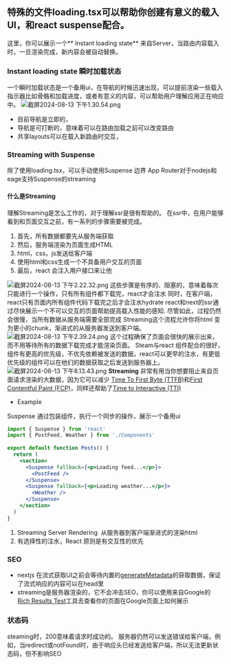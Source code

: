 ## 特殊的文件loading.tsx可以帮助你创建有意义的载入UI，和react suspense配合。
这里，你可以展示一个** Instant loading state** 来自Server，当路由内容载入时，一旦渲染完成，新内容会被自动替换。
### **Instant loading state 瞬时加载状态**
一个瞬时加载状态是一个备用ui，在导航的时候迅速出现，可以提前渲染一些载入指示器比如骨骼和加载进度，或者有意义的内容，可以帮助用户理解应用正在响应中。
![截屏2024-08-13 下午1.30.54.png](https://cdn.nlark.com/yuque/0/2024/png/616775/1723527056190-df059210-2f1e-4d23-b7fe-9c71ac16d2b6.png#averageHue=%23f6f6f6&clientId=u54f004e4-3e2e-4&from=drop&height=234&id=jAI8w&originHeight=558&originWidth=1164&originalType=binary&ratio=2&rotation=0&showTitle=false&size=249320&status=done&style=none&taskId=u71e63061-5a75-4aca-a256-1695f814c7f&title=&width=488)

- 目前导航是立即的，
- 导航是可打断的，意味着可以在路由加载之前可以改变路由
- 共享layouts可以在载入新路由时交互，
### Streaming with Suspense
除了使用loading.tsx，可以手动使用Suspense 边界
App Router对于nodejs和eage支持Suspense的streaming
#### 什么是Streaming
理解Streaming是怎么工作的，对于理解ssr是很有帮助的。
在ssr中，在用户能够看到和页面交互之前，有一系列的步骤需要被完成。

1. 首先，所有数据都要先从服务端获取
2. 然后，服务端渲染为页面生成HTML
3. html，css，js发送给客户端
4. 使用html和css生成一个不具备用户交互的页面
5. 最后，react 会注入用户接口来让他

![截屏2024-08-13 下午2.22.32.png](https://cdn.nlark.com/yuque/0/2024/png/616775/1723530154948-cc435081-1fc7-44d4-b456-83cfad46aa85.png#averageHue=%23f6f6f6&clientId=u54f004e4-3e2e-4&from=drop&height=186&id=SdzSU&originHeight=430&originWidth=1086&originalType=binary&ratio=2&rotation=0&showTitle=false&size=170216&status=done&style=none&taskId=ue16332d0-d582-4dbc-b09f-bc64bc161b9&title=&width=470)
这些步骤是有序的、阻塞的，意味着每次只能进行一个操作，只有所有组件都下载完，react才会注水
同时，在客户端，react只有页面内所有组件代码下载完之后才会注水hydrate
react和next的ssr通过尽快展示一个不可以交互的页面帮助提高载入性能的感知.
尽管如此，过程仍然会很慢，当所有数据从服务端需要全部完成
Streaming这个流程允许你将html 变为更小的chunk，渐进式的从服务器发送到客户端。
![截屏2024-08-13 下午2.39.24.png](https://cdn.nlark.com/yuque/0/2024/png/616775/1723531167616-039f39b6-99f8-475f-a26c-37b6173517a0.png#averageHue=%23f6ebd6&clientId=u54f004e4-3e2e-4&from=drop&height=289&id=SgFz0&originHeight=574&originWidth=1050&originalType=binary&ratio=2&rotation=0&showTitle=false&size=236541&status=done&style=none&taskId=u5d63d035-e444-4486-94b4-4402fc642a3&title=&width=529)
这个过程确保了页面会很快的展示出来，而不用等待所有的数据下载完成才能渲染页面。
Steam与react 组件配合的很好，组件有更高的优先级，不优先依赖被发送的数据，react可以更早的注水，有更低优先级的组件可以在他们的数据获取之后发送到服务器上。
![截屏2024-08-13 下午8.13.43.png](https://cdn.nlark.com/yuque/0/2024/png/616775/1723551229457-25a1d48b-ece1-47b1-91dd-d82ed0e4e51c.png#averageHue=%231a1a1a&clientId=u54f004e4-3e2e-4&from=drop&id=JGzpq&originHeight=532&originWidth=1120&originalType=binary&ratio=2&rotation=0&showTitle=false&size=217174&status=done&style=none&taskId=ua33c6e2f-62da-41f1-b9e2-2c0ef56b579&title=)
**Streaming** 非常有用当你想要阻止来自页面请求渲染的大数据，因为它可以减少
[Time To First Byte (TTFB)](https://web.dev/ttfb/)和[First Contentful Paint (FCP)](https://web.dev/first-contentful-paint/)，同样还帮助了[Time to Interactive (TTI)](https://developer.chrome.com/en/docs/lighthouse/performance/interactive/)

- Example 

Suspense 通过包装组件，执行一个同步的操作，展示一个备用ui
```jsx
import { Suspense } from 'react'
import { PostFeed, Weather } from './Components'
 
export default function Posts() {
  return (
    <section>
      <Suspense fallback={<p>Loading feed...</p>}>
        <PostFeed />
      </Suspense>
      <Suspense fallback={<p>Loading weather...</p>}>
        <Weather />
      </Suspense>
    </section>
  )
}
```

1. Streaming Server Rendering  从服务器到客户端渐进式的渲染html
2. 有选择性的注水，React 原则是有交互性的优先
### SEO

- nextjs 在流式获取UI之前会等待内置的[generateMetadata](https://nextjs.org/docs/app/api-reference/functions/generate-metadata)的获取数据，保证了流式响应的内容可以在head里
- streaming是服务器渲染的，它不会冲击SEO，你可以使用来自Google的 [Rich Results Test](https://search.google.com/test/rich-results)工具去查看你的页面在Google页面上如何展示
### 状态码
steaming时，200意味着请求时成功的。
服务器仍然可以发送错误给客户端，例如，当redirect或notFound时，由于响应头已经发送给客户端，所以无法更新状态码，但不影响SEO
